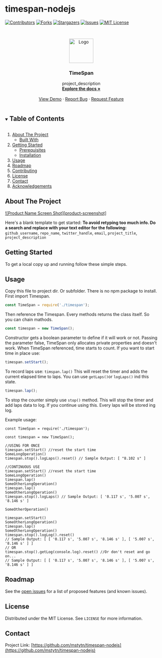 # timespan-nodejs
[![Contributors][contributors-shield]][contributors-url]
[![Forks][forks-shield]][forks-url]
[![Stargazers][stars-shield]][stars-url]
[![Issues][issues-shield]][issues-url]
[![MIT License][license-shield]][license-url]



<!-- PROJECT LOGO -->
<br />
<p align="center">
  <a href="https://github.com/github_username/repo_name">
    <img src="images/logo.png" alt="Logo" width="80" height="80">
  </a>

  <h3 align="center">TimeSpan</h3>

  <p align="center">
    project_description
    <br />
    <a href="https://github.com/github_username/repo_name"><strong>Explore the docs »</strong></a>
    <br />
    <br />
    <a href="https://github.com/github_username/repo_name">View Demo</a>
    ·
    <a href="https://github.com/github_username/repo_name/issues">Report Bug</a>
    ·
    <a href="https://github.com/github_username/repo_name/issues">Request Feature</a>
  </p>
</p>



<!-- TABLE OF CONTENTS -->
<details open="open">
  <summary><h2 style="display: inline-block">Table of Contents</h2></summary>
  <ol>
    <li>
      <a href="#about-the-project">About The Project</a>
      <ul>
        <li><a href="#built-with">Built With</a></li>
      </ul>
    </li>
    <li>
      <a href="#getting-started">Getting Started</a>
      <ul>
        <li><a href="#prerequisites">Prerequisites</a></li>
        <li><a href="#installation">Installation</a></li>
      </ul>
    </li>
    <li><a href="#usage">Usage</a></li>
    <li><a href="#roadmap">Roadmap</a></li>
    <li><a href="#contributing">Contributing</a></li>
    <li><a href="#license">License</a></li>
    <li><a href="#contact">Contact</a></li>
    <li><a href="#acknowledgements">Acknowledgements</a></li>
  </ol>
</details>



<!-- ABOUT THE PROJECT -->
## About The Project

[![Product Name Screen Shot][product-screenshot]](https://example.com)

Here's a blank template to get started:
**To avoid retyping too much info. Do a search and replace with your text editor for the following:**
`github_username`, `repo_name`, `twitter_handle`, `email`, `project_title`, `project_description`


<!-- GETTING STARTED -->
## Getting Started

To get a local copy up and running follow these simple steps.

<!-- USAGE EXAMPLES -->
## Usage

Copy this file to project dir. Or subfolder. There is no npm package to install. 
First import Timespan.
```javascript
const TimeSpan = require('./timespan');
```
Then reference the Timespan. Every methods returns the class itself. So you can chain mathods.
```javascript
const timespan = new TimeSpan();
```
Constructor gets a boolean parameter to define if it will work or not. Passing the parameter false, TimeSpan only allocates private properties and doesn't work. When TimeSpan referenced, time starts to count. If you want to start time in place use:
```javascript
timespan.setStart();
```
To record laps use: ```timspan.lap()``` This will reset the timer and adds the current elapsed time to laps. You can use ```getLaps()```or ```logLaps()``` ind this state.
```javascript
timespan.lap();
```
To stop the counter simply use ```stop()``` method. This will stop the timer and add laps data to log. If you continue using this. Every laps will be stored ing log.

Example usage:
```node
const TimeSpan = require('./timespan');

const timespan = new TimeSpan();

//USING FOR ONCE
timespan.setStart() //reset the start time
SomeLongOperation()
timespan.stop().logLaps().reset() // Sample Output: [ "8.102 s" ]

//CONTINUOUS USE
timespan.setStart() //reset the start time
SomeLongOperation()
timespan.lap()
SomeOtherLongOperation()
timespan.lap()
SomeOtherLongOperation()
timespan.stop().logLaps() // Sample Output: [ '0.117 s', '5.007 s', '8.146 s' ]

SomeOtherOperation()

timespan.setStart()
SomeOtherLongOperation()
timespan.lap()
SomeOtherLongOperation()
timespan.stop().logLog().reset() 
// Sample Output: [ [ '0.117 s', '5.007 s', '8.146 s' ], [ '5.007 s', '8.146 s' ] ]
// OR
timespan.stop().getLog(console.log).reset() //Or don't reset and go on...
// Sample Output: [ [ '0.117 s', '5.007 s', '8.146 s' ], [ '5.007 s', '8.146 s' ] ]

```



<!-- ROADMAP -->
## Roadmap

See the [open issues](https://github.com/mstytn/timespan-nodejs/issues) for a list of proposed features (and known issues).



<!-- CONTRIBUTING 
## Contributing

Contributions are what make the open source community such an amazing place to learn, inspire, and create. Any contributions you make are **greatly appreciated**.

1. Fork the Project
2. Create your Feature Branch (`git checkout -b feature/AmazingFeature`)
3. Commit your Changes (`git commit -m 'Add some AmazingFeature'`)
4. Push to the Branch (`git push origin feature/AmazingFeature`)
5. Open a Pull Request

-->

<!-- LICENSE -->
## License

Distributed under the MIT License. See `LICENSE` for more information.



<!-- CONTACT -->
## Contact

<!-- Your Name - [@twitter_handle](https://twitter.com/twitter_handle) - email -->

Project Link: [https://github.com/mstytn/timespan-nodejs](https://github.com/mstytn/timespan-nodejs)



<!-- ACKNOWLEDGEMENTS
## Acknowledgements

* []()
* []()
* []()
-->




<!-- MARKDOWN LINKS & IMAGES -->
<!-- https://www.markdownguide.org/basic-syntax/#reference-style-links -->
[contributors-shield]: https://img.shields.io/github/contributors/mstytn/timespan-nodejs.svg?style=for-the-badge
[contributors-url]: https://github.com/mstytn/timespan-nodejs/graphs/contributors
[forks-shield]: https://img.shields.io/github/forks/mstytn/timespan-nodejs.svg?style=for-the-badge
[forks-url]: https://github.com/mstytn/timespan-nodejs/network/members
[stars-shield]: https://img.shields.io/github/stars/mstytn/timespan-nodejs.svg?style=for-the-badge
[stars-url]: https://github.com/mstytn/timespan-nodejs/stargazers
[issues-shield]: https://img.shields.io/github/issues/mstytn/timespan-nodejs.svg?style=for-the-badge
[issues-url]: https://github.com/mstytn/timespan-nodejs/issues
[license-shield]: https://img.shields.io/github/license/mstytn/timespan-nodejs.svg?style=for-the-badge
[license-url]: https://github.com/mstytn/timespan-nodejs/blob/master/LICENSE.txt
[linkedin-shield]: https://img.shields.io/badge/-LinkedIn-black.svg?style=for-the-badge&logo=linkedin&colorB=555
[linkedin-url]: https://linkedin.com/in/github_username



